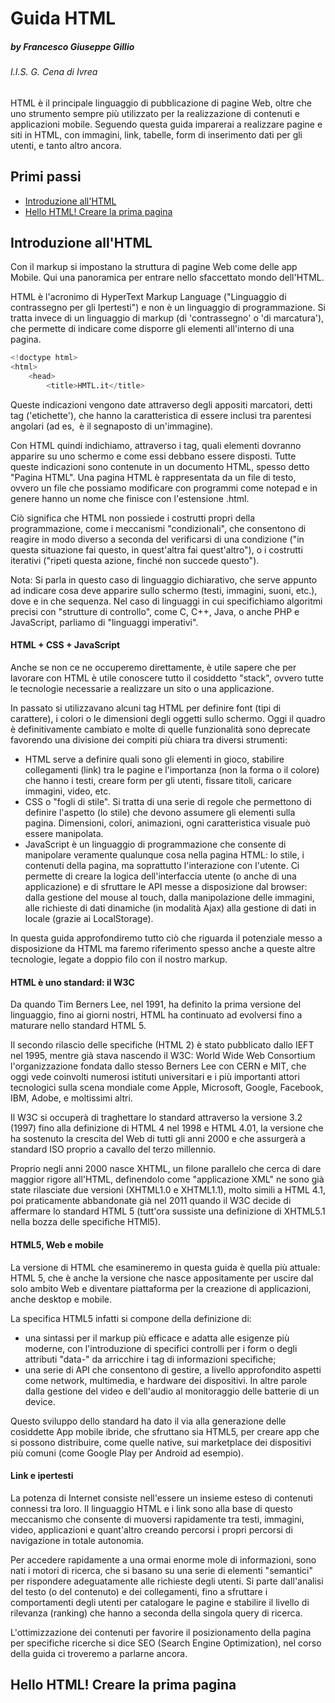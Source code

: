 # Guida HTML

##### by Francesco Giuseppe Gillio
###### I.I.S. G. Cena di Ivrea

HTML è il principale linguaggio di pubblicazione di pagine Web, oltre che uno strumento sempre più utilizzato per la realizzazione di contenuti e applicazioni mobile. Seguendo questa guida imparerai a realizzare pagine e siti in HTML, con immagini, link, tabelle, form di inserimento dati per gli utenti, e tanto altro ancora.

## Primi passi

- [Introduzione all'HTML](#introduzione-all'html)
- [Hello HTML! Creare la prima pagina](#hello-html!-creare-la-prima-pagina)

## Introduzione all'HTML

Con il markup si impostano la struttura di pagine Web come delle app Mobile. Qui una panoramica per entrare nello sfaccettato mondo dell'HTML.

HTML è l'acronimo di HyperText Markup Language ("Linguaggio di contrassegno per gli Ipertesti") e non è un linguaggio di programmazione. Si tratta invece di un linguaggio di markup (di 'contrassegno' o 'di marcatura'), che permette di indicare come disporre gli elementi all'interno di una pagina.

```python
<!doctype html>
<html>
    <head>
        <title>HMTL.it</title>
```

Queste indicazioni vengono date attraverso degli appositi marcatori, detti tag ('etichette'), che hanno la caratteristica di essere inclusi tra parentesi angolari (ad es, <img> è il segnaposto di un'immagine).

Con HTML quindi indichiamo, attraverso i tag, quali elementi dovranno apparire su uno schermo e come essi debbano essere disposti. Tutte queste indicazioni sono contenute in un documento HTML, spesso detto "Pagina HTML". Una pagina HTML è rappresentata da un file di testo, ovvero un file che possiamo modificare con programmi come notepad e in genere hanno un nome che finisce con l'estensione .html.

Ciò significa che HTML non possiede i costrutti propri della programmazione, come i meccanismi "condizionali", che consentono di reagire in modo diverso a seconda del verificarsi di una condizione ("in questa situazione fai questo, in quest'altra fai quest'altro"), o i costrutti iterativi ("ripeti questa azione, finché non succede questo").

Nota: Si parla in questo caso di linguaggio dichiarativo, che serve appunto ad indicare cosa deve apparire sullo schermo (testi, immagini, suoni, etc.), dove e in che sequenza. Nel caso di linguaggi in cui specifichiamo algoritmi precisi con "strutture di controllo", come C, C++, Java, o anche PHP e JavaScript, parliamo di "linguaggi imperativi".

#### HTML + CSS + JavaScript

Anche se non ce ne occuperemo direttamente, è utile sapere che per lavorare con HTML è utile conoscere tutto il cosiddetto "stack", ovvero tutte le tecnologie necessarie a realizzare un sito o una applicazione.

In passato si utilizzavano alcuni tag HTML per definire font (tipi di carattere), i colori o le dimensioni degli oggetti sullo schermo. Oggi il quadro è definitivamente cambiato e molte di quelle funzionalità sono deprecate favorendo una divisione dei compiti più chiara tra diversi strumenti:

- HTML serve a definire quali sono gli elementi in gioco, stabilire collegamenti (link) tra le pagine e l'importanza (non la forma o il colore) che hanno i testi, creare form per gli utenti, fissare titoli, caricare immagini, video, etc.
- CSS o "fogli di stile". Si tratta di una serie di regole che permettono di definire l'aspetto (lo stile) che devono assumere gli elementi sulla pagina. Dimensioni, colori, animazioni, ogni caratteristica visuale può essere manipolata.
- JavaScript è un linguaggio di programmazione che consente di manipolare veramente qualunque cosa nella pagina HTML: lo stile, i contenuti della pagina, ma soprattutto l'interazione con l'utente. Ci permette di creare la logica dell'interfaccia utente (o anche di una applicazione) e di sfruttare le API messe a disposizione dal browser: dalla gestione del mouse al touch, dalla manipolazione delle immagini, alle richieste di dati dinamiche (in modalità Ajax) alla gestione di dati in locale (grazie ai LocalStorage).

In questa guida approfondiremo tutto ciò che riguarda il potenziale messo a disposizione da HTML ma faremo riferimento spesso anche a queste altre tecnologie, legate a doppio filo con il nostro markup.

####  HTML è uno standard: il W3C

Da quando Tim Berners Lee, nel 1991, ha definito la prima versione del linguaggio, fino ai giorni nostri, HTML ha continuato ad evolversi fino a maturare nello standard HTML 5.

Il secondo rilascio delle specifiche (HTML 2) è stato pubblicato dallo IEFT nel 1995, mentre già stava nascendo il W3C: World Wide Web Consortium l'organizzazione fondata dallo stesso Berners Lee con CERN e MIT, che oggi vede coinvolti numerosi istituti universitari e i più importanti attori tecnologici sulla scena mondiale come Apple, Microsoft, Google, Facebook, IBM, Adobe, e moltissimi altri.

Il W3C si occuperà di traghettare lo standard attraverso la versione 3.2 (1997) fino alla definizione di HTML 4 nel 1998 e HTML 4.01, la versione che ha sostenuto la crescita del Web di tutti gli anni 2000 e che assurgerà a standard ISO proprio a cavallo del terzo millennio.

Proprio negli anni 2000 nasce XHTML, un filone parallelo che cerca di dare maggior rigore all'HTML, definendolo come "applicazione XML" ne sono già state rilasciate due versioni (XHTML1.0 e XHTML1.1), molto simili a HTML 4.1, poi praticamente abbandonate già nel 2011 quando il W3C decide di affermare lo standard HTML 5 (tutt'ora sussiste una definizione di XHTML5.1 nella bozza delle specifiche HTMl5).

#### HTML5, Web e mobile

La versione di HTML che esamineremo in questa guida è quella più attuale: HTML 5, che è anche la versione che nasce appositamente per uscire dal solo ambito Web e diventare piattaforma per la creazione di applicazioni, anche desktop e mobile.

La specifica HTML5 infatti si compone della definizione di:

- una sintassi per il markup più efficace e adatta alle esigenze più moderne, con l'introduzione di specifici controlli per i form o degli attributi "data-" da arricchire i tag di informazioni specifiche;
- una serie di API che consentono di gestire, a livello approfondito aspetti come network, multimedia, e hardware dei dispositivi. In altre parole dalla gestione del video e dell'audio al monitoraggio delle batterie di un device.

Questo sviluppo dello standard ha dato il via alla generazione delle cosiddette App mobile ibride, che sfruttano sia HTML5, per creare app che si possono distribuire, come quelle native, sui marketplace dei dispositivi più comuni (come Google Play per Android ad esempio).

#### Link e ipertesti

La potenza di Internet consiste nell'essere un insieme esteso di contenuti connessi tra loro. Il linguaggio HTML e i link sono alla base di questo meccanismo che consente di muoversi rapidamente tra testi, immagini, video, applicazioni e quant'altro creando percorsi i propri percorsi di navigazione in totale autonomia.

Per accedere rapidamente a una ormai enorme mole di informazioni, sono nati i motori di ricerca, che si basano su una serie di elementi "semantici" per rispondere adeguatamente alle richieste degli utenti. Si parte dall'analisi del testo (o del contenuto) e dei collegamenti, fino a sfruttare i comportamenti degli utenti per catalogare le pagine e stabilire il livello di rilevanza (ranking) che hanno a seconda della singola query di ricerca.

L'ottimizzazione dei contenuti per favorire il posizionamento della pagina per specifiche ricerche si dice SEO (Search Engine Optimization), nel corso della guida ci troveremo a parlarne ancora.

## Hello HTML! Creare la prima pagina
